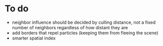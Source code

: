 

# To do

- neighbor influence should be decided by culling distance, not a fixed number of neighbors regardless of how distant they are
- add borders that repel particles (keeping them from fleeing the scene)
- smarter spatial index
